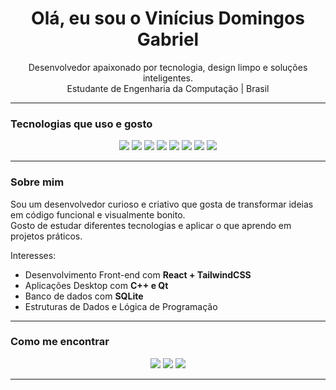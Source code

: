 <h1 align="center">Olá, eu sou o Vinícius Domingos Gabriel</h1>

<p align="center">
  Desenvolvedor apaixonado por tecnologia, design limpo e soluções inteligentes. <br/>
  Estudante de Engenharia da Computação | Brasil
</p>

---

### Tecnologias que uso e gosto

<p align="center">
  <img src="https://img.shields.io/badge/C/C++-00599C?style=for-the-badge&logo=cplusplus&logoColor=white"/>
  <img src="https://img.shields.io/badge/Qt-41CD52?style=for-the-badge&logo=qt&logoColor=white"/>
  <img src="https://img.shields.io/badge/JavaScript-F7DF1E?style=for-the-badge&logo=javascript&logoColor=black"/>
  <img src="https://img.shields.io/badge/HTML5-E34F26?style=for-the-badge&logo=html5&logoColor=white"/>
  <img src="https://img.shields.io/badge/CSS3-1572B6?style=for-the-badge&logo=css3&logoColor=white"/>
  <img src="https://img.shields.io/badge/React-20232A?style=for-the-badge&logo=react&logoColor=61DAFB"/>
  <img src="https://img.shields.io/badge/TailwindCSS-06B6D4?style=for-the-badge&logo=tailwindcss&logoColor=white"/>
  <img src="https://img.shields.io/badge/SQLite-003B57?style=for-the-badge&logo=sqlite&logoColor=white"/>
</p>

---

### Sobre mim

Sou um desenvolvedor curioso e criativo que gosta de transformar ideias em código funcional e visualmente bonito.  
Gosto de estudar diferentes tecnologias e aplicar o que aprendo em projetos práticos.

Interesses:
- Desenvolvimento Front-end com **React + TailwindCSS**
- Aplicações Desktop com **C++ e Qt**
- Banco de dados com **SQLite**
- Estruturas de Dados e Lógica de Programação

---

### Como me encontrar

<p align="center">
  <a href="mailto:vinidomgabriel@gmail.com"><img src="https://img.shields.io/badge/Email-D14836?style=for-the-badge&logo=gmail&logoColor=white"/></a>
  <a href="https://github.com/ViniiGabriel"><img src="https://img.shields.io/badge/GitHub-100000?style=for-the-badge&logo=github&logoColor=white"/></a>
  <a href="https://www.linkedin.com/in/vin%C3%ADcius-domingos-gabriel-18ba56243"><img src="https://img.shields.io/badge/LinkedIn-0077B5?style=for-the-badge&logo=linkedin&logoColor=white"/></a>
</p>

---
